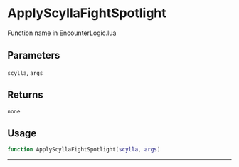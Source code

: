 # ApplyScyllaFightSpotlight
Function name in EncounterLogic.lua
## Parameters
`scylla`, `args`
## Returns
`none`
## Usage
```lua
function ApplyScyllaFightSpotlight(scylla, args)
```
---
